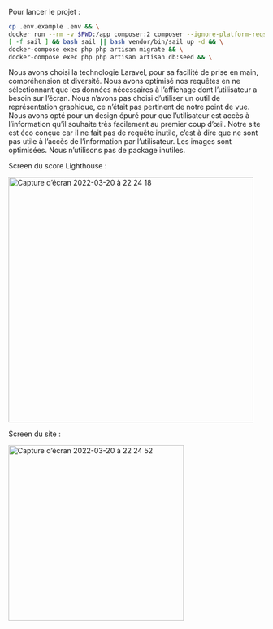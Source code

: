Pour lancer le projet : 
```sh
cp .env.example .env && \
docker run --rm -v $PWD:/app composer:2 composer --ignore-platform-reqs install && \
[ -f sail ] && bash sail || bash vendor/bin/sail up -d && \
docker-compose exec php php artisan migrate && \
docker-compose exec php php artisan artisan db:seed && \
```



Nous avons choisi la technologie Laravel, pour sa facilité de prise en main, compréhension et diversité.
Nous avons optimisé nos requêtes en ne sélectionnant que les données nécessaires à l’affichage dont l’utilisateur a besoin sur l’écran.
Nous n’avons pas choisi d’utiliser un outil de représentation graphique, ce n’était pas pertinent de notre point de vue.
Nous avons opté pour un design épuré pour que l’utilisateur est accès à l’information qu’il souhaite très facilement au premier coup d’œil.
Notre site est éco conçue car il ne fait pas de requête inutile, c’est à dire que ne sont pas utile à l’accès de l’information par l’utilisateur. Les images sont optimisées. Nous n’utilisons pas de package inutiles.

Screen du score Lighthouse :

<img width="482" alt="Capture d’écran 2022-03-20 à 22 24 18" src="https://user-images.githubusercontent.com/56297236/159186644-83daa499-b89c-41d5-9e9e-2d9290531bba.png">

Screen du site :

<img width="345" alt="Capture d’écran 2022-03-20 à 22 24 52" src="https://user-images.githubusercontent.com/56297236/159186713-c439795a-2f58-4fd0-b7c3-96e160d1ad9a.png">
